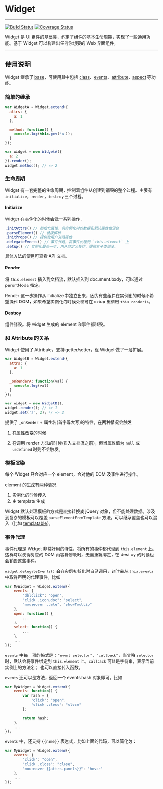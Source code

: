# Widget 

---------

[![Build Status](https://travis-ci.org/aralejs/widget.png?branch=master)](https://travis-ci.org/aralejs/widget) [![Coverage Status](https://coveralls.io/repos/aralejs/widget/badge.png?branch=master)](https://coveralls.io/r/aralejs/widget?branch=master)

Widget 是 UI 组件的基础类，约定了组件的基本生命周期，实现了一些通用功能。基于 Widget
可以构建出任何你想要的 Web 界面组件。

----------

## 使用说明

Widget 继承了 [base](http://aralejs.org/base/)，可使用其中包括 [class](http://aralejs.org/class/)、[events](http://aralejs.org/events/)、[attribute](http://aralejs.org/base/docs/attribute.html)、[aspect](http://aralejs.org/base/docs/aspect.html) 等功能。

### 简单的继承

```js
var WidgetA = Widget.extend({
  attrs: {
    a: 1
  },

  method: function() {
    console.log(this.get('a'));
  }
});

var widget = new WidgetA({
  a: 2
}).render();
widget.method(); // => 2
```

### 生命周期

Widget 有一套完整的生命周期，控制着组件从创建到销毁的整个过程。主要有 `initialize`，`render`，`destroy` 三个过程。

#### Initialize

Widget 在实例化的时候会做一系列操作：

```js
.initAttrs() // 初始化属性，将实例化时的数据和默认属性做混合
.parseElement() // 模板解析
.initProps() // 提供给用户处理属性
.delegateEvents() // 事件代理，将事件代理到 `this.element` 上
.setup() // 实例化最后一步，用户自定义操作，提供给子类继承。
```

具体方法的使用可查看 API 文档。

#### Render

将 `this.element` 插入到文档流，默认插入到 document.body，可以通过 parentNode 指定。

Render 这一步操作从 Initialize 中独立出来，因为有些组件在实例化的时候不希望操作 DOM，如果希望实例化的时候处理可在 setup 里调用 `this.render()`。

#### Destroy

组件销毁。将 widget 生成的 element 和事件都销毁。

### 和 Attribute 的关系

Widget 使用了 Attribute，支持 getter/setter，但 Widget 做了一层扩展。

```js
var WidgetB = Widget.extend({
  attrs: {
    a: 1
  },

  _onRenderA: function(val) {
    console.log(val)
  }
});

var widget = new WidgetB();
widget.render(); // => 1
widget.set('a', 2); // => 2
```

提供了 `_onRender` + 属性名(首字母大写)的特性，在两种情况会触发

1. 在属性改变的时候

2. 在调用 render 方法的时候(插入文档流之前)，但当属性值为 `null` 或 `undefined` 时则不会触发。

### 模板渲染

每个 Widget 只会对应一个 element，会对他的 DOM 及事件进行操作。

element 的生成有两种情况

1. 实例化的时候传入
2. 由 template 生成

Widget 默认处理模板的方式是直接转换成 jQuery 对象，但不能处理数据。涉及到复杂的模板可以覆盖 `parseElementFromTemplate` 方法，可以继承覆盖也可以混入（比如 [templatable](http://aralejs.org/templatable/)）。

### 事件代理

事件代理是 Widget 非常好用的特性，将所有的事件都代理到 `this.element` 上。这样可以使得对应的
DOM 内容有修改时，无需重新绑定，在 destroy 的时候也会销毁这些事件。

`widget.delegateEvents()` 会在实例初始化时自动调用，这时会从 `this.events` 中取得声明的代理事件，比如

```js
var MyWidget = Widget.extend({
    events: {
        "dblclick": "open",
        "click .icon.doc": "select",
        "mouseover .date": "showTooltip"
    },
    open: function() {
        ...
    },
    select: function() {
        ...
    },
    ...
});
```

`events` 中每一项的格式是：`"event selector": "callback"`，当省略 `selector`
时，默认会将事件绑定到 `this.element` 上。`callback` 可以是字符串，表示当前实例上的方法名；
也可以直接传入函数。

`events` 还可以是方法，返回一个 events hash 对象即可。比如

```js
var MyWidget = Widget.extend({
    events: function() {
        var hash = {
            "click": "open",
            "click .close": "close"
        };

        return hash;
    },
    ...
});
```

`events` 中，还支持 `{{name}}` 表达式，比如上面的代码，可以简化为：

```js
var MyWidget = Widget.extend({
    events: {
        "click": "open",
        "click .close": "close",
        "mouseover {{attrs.panels}}": "hover"
    },
    ...
});
```
